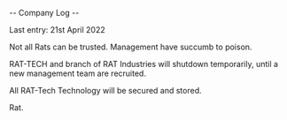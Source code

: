 -- Company Log --

Last entry: 21st April 2022 

Not all Rats can be trusted. Management have succumb to poison.

RAT-TECH and branch of RAT Industries will shutdown temporarily, until a new management team are recruited. 

All RAT-Tech Technology will be secured and stored.

Rat.



